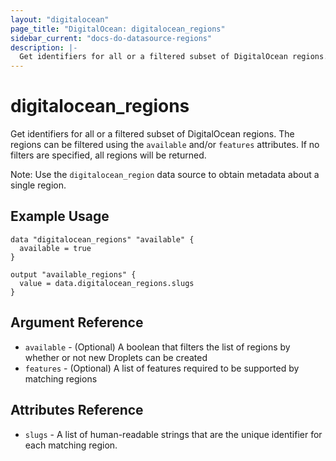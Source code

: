```yaml
---
layout: "digitalocean"
page_title: "DigitalOcean: digitalocean_regions"
sidebar_current: "docs-do-datasource-regions"
description: |-
  Get identifiers for all or a filtered subset of DigitalOcean regions.
---
```


# digitalocean_regions

Get identifiers for all or a filtered subset of DigitalOcean regions. The regions
can be filtered using the `available` and/or `features` attributes. If no filters
are specified, all regions will be returned.

Note: Use the `digitalocean_region` data source to obtain metadata about a single
region.

## Example Usage

```hcl
data "digitalocean_regions" "available" {
  available = true
} 

output "available_regions" {
  value = data.digitalocean_regions.slugs
}
```

## Argument Reference

* `available` - (Optional) A boolean that filters the list of regions by whether or not new Droplets can be created
* `features` - (Optional) A list of features required to be supported by matching regions  

## Attributes Reference

* `slugs` - A list of human-readable strings that are the unique identifier for each matching region. 
